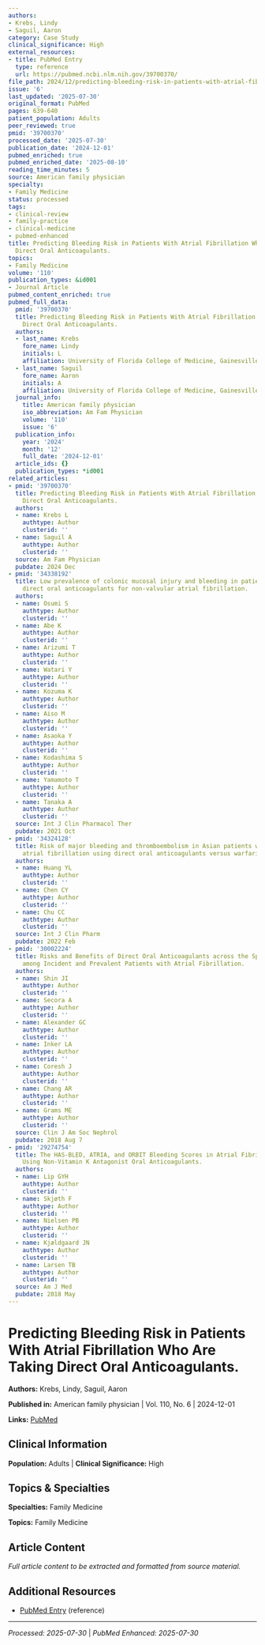 ```yaml
---
authors:
- Krebs, Lindy
- Saguil, Aaron
category: Case Study
clinical_significance: High
external_resources:
- title: PubMed Entry
  type: reference
  url: https://pubmed.ncbi.nlm.nih.gov/39700370/
file_path: 2024/12/predicting-bleeding-risk-in-patients-with-atrial-fibrillatio.md
issue: '6'
last_updated: '2025-07-30'
original_format: PubMed
pages: 639-640
patient_population: Adults
peer_reviewed: true
pmid: '39700370'
processed_date: '2025-07-30'
publication_date: '2024-12-01'
pubmed_enriched: true
pubmed_enriched_date: '2025-08-10'
reading_time_minutes: 5
source: American family physician
specialty:
- Family Medicine
status: processed
tags:
- clinical-review
- family-practice
- clinical-medicine
- pubmed-enhanced
title: Predicting Bleeding Risk in Patients With Atrial Fibrillation Who Are Taking
  Direct Oral Anticoagulants.
topics:
- Family Medicine
volume: '110'
publication_types: &id001
- Journal Article
pubmed_content_enriched: true
pubmed_full_data:
  pmid: '39700370'
  title: Predicting Bleeding Risk in Patients With Atrial Fibrillation Who Are Taking
    Direct Oral Anticoagulants.
  authors:
  - last_name: Krebs
    fore_name: Lindy
    initials: L
    affiliation: University of Florida College of Medicine, Gainesville.
  - last_name: Saguil
    fore_name: Aaron
    initials: A
    affiliation: University of Florida College of Medicine, Gainesville.
  journal_info:
    title: American family physician
    iso_abbreviation: Am Fam Physician
    volume: '110'
    issue: '6'
  publication_info:
    year: '2024'
    month: '12'
    full_date: '2024-12-01'
  article_ids: {}
  publication_types: *id001
related_articles:
- pmid: '39700370'
  title: Predicting Bleeding Risk in Patients With Atrial Fibrillation Who Are Taking
    Direct Oral Anticoagulants.
  authors:
  - name: Krebs L
    authtype: Author
    clusterid: ''
  - name: Saguil A
    authtype: Author
    clusterid: ''
  source: Am Fam Physician
  pubdate: 2024 Dec
- pmid: '34338192'
  title: Low prevalence of colonic mucosal injury and bleeding in patients taking
    direct oral anticoagulants for non-valvular atrial fibrillation.
  authors:
  - name: Osumi S
    authtype: Author
    clusterid: ''
  - name: Abe K
    authtype: Author
    clusterid: ''
  - name: Arizumi T
    authtype: Author
    clusterid: ''
  - name: Watari Y
    authtype: Author
    clusterid: ''
  - name: Kozuma K
    authtype: Author
    clusterid: ''
  - name: Aiso M
    authtype: Author
    clusterid: ''
  - name: Asaoka Y
    authtype: Author
    clusterid: ''
  - name: Kodashima S
    authtype: Author
    clusterid: ''
  - name: Yamamoto T
    authtype: Author
    clusterid: ''
  - name: Tanaka A
    authtype: Author
    clusterid: ''
  source: Int J Clin Pharmacol Ther
  pubdate: 2021 Oct
- pmid: '34324128'
  title: Risk of major bleeding and thromboembolism in Asian patients with nonvalvular
    atrial fibrillation using direct oral anticoagulants versus warfarin.
  authors:
  - name: Huang YL
    authtype: Author
    clusterid: ''
  - name: Chen CY
    authtype: Author
    clusterid: ''
  - name: Chu CC
    authtype: Author
    clusterid: ''
  source: Int J Clin Pharm
  pubdate: 2022 Feb
- pmid: '30002224'
  title: Risks and Benefits of Direct Oral Anticoagulants across the Spectrum of GFR
    among Incident and Prevalent Patients with Atrial Fibrillation.
  authors:
  - name: Shin JI
    authtype: Author
    clusterid: ''
  - name: Secora A
    authtype: Author
    clusterid: ''
  - name: Alexander GC
    authtype: Author
    clusterid: ''
  - name: Inker LA
    authtype: Author
    clusterid: ''
  - name: Coresh J
    authtype: Author
    clusterid: ''
  - name: Chang AR
    authtype: Author
    clusterid: ''
  - name: Grams ME
    authtype: Author
    clusterid: ''
  source: Clin J Am Soc Nephrol
  pubdate: 2018 Aug 7
- pmid: '29274754'
  title: The HAS-BLED, ATRIA, and ORBIT Bleeding Scores in Atrial Fibrillation Patients
    Using Non-Vitamin K Antagonist Oral Anticoagulants.
  authors:
  - name: Lip GYH
    authtype: Author
    clusterid: ''
  - name: Skjøth F
    authtype: Author
    clusterid: ''
  - name: Nielsen PB
    authtype: Author
    clusterid: ''
  - name: Kjældgaard JN
    authtype: Author
    clusterid: ''
  - name: Larsen TB
    authtype: Author
    clusterid: ''
  source: Am J Med
  pubdate: 2018 May
---
```


# Predicting Bleeding Risk in Patients With Atrial Fibrillation Who Are Taking Direct Oral Anticoagulants.

**Authors:** Krebs, Lindy, Saguil, Aaron

**Published in:** American family physician | Vol. 110, No. 6 | 2024-12-01

**Links:** [PubMed](https://pubmed.ncbi.nlm.nih.gov/39700370/)

## Clinical Information

**Population:** Adults | **Clinical Significance:** High

## Topics & Specialties

**Specialties:** Family Medicine

**Topics:** Family Medicine

## Article Content

*Full article content to be extracted and formatted from source material.*

## Additional Resources

- [PubMed Entry](https://pubmed.ncbi.nlm.nih.gov/39700370/) (reference)

---

*Processed: 2025-07-30* | *PubMed Enhanced: 2025-07-30*
